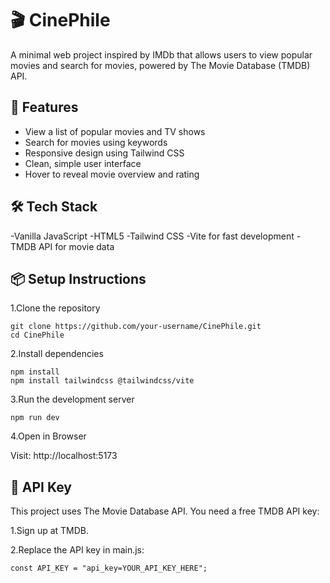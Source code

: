 # 🎬 CinePhile
A minimal web project inspired by IMDb that allows users to view popular movies and search for movies, powered by The Movie Database (TMDB) API.

## 📖 Features
- View a list of popular movies and TV shows
- Search for movies using keywords
- Responsive design using Tailwind CSS
- Clean, simple user interface
- Hover to reveal movie overview and rating

## 🛠️ Tech Stack
-Vanilla JavaScript
-HTML5
-Tailwind CSS
-Vite for fast development
-TMDB API for movie data


## 📦 Setup Instructions
1.Clone the repository

```
git clone https://github.com/your-username/CinePhile.git
cd CinePhile
```

2.Install dependencies

```
npm install
npm install tailwindcss @tailwindcss/vite
```

3.Run the development server

```npm run dev```

4.Open in Browser

Visit: http://localhost:5173

## 🔑 API Key
This project uses The Movie Database API.
You need a free TMDB API key:

1.Sign up at TMDB.

2.Replace the API key in main.js:

```const API_KEY = "api_key=YOUR_API_KEY_HERE";```
